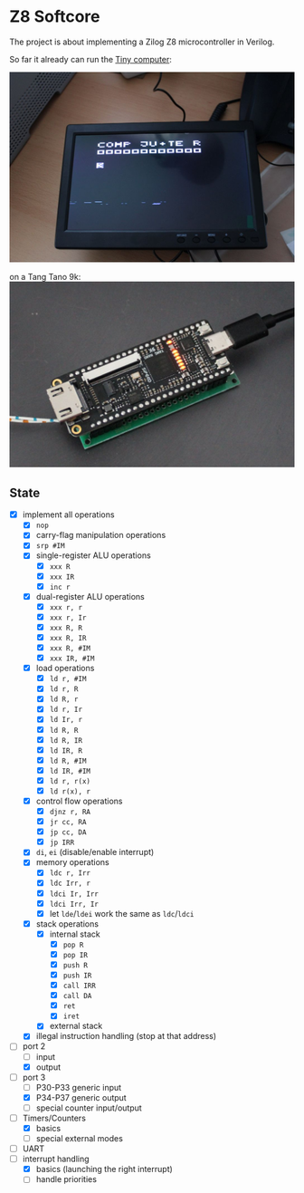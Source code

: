 # Z8 Softcore

The project is about implementing a Zilog Z8 microcontroller in Verilog.

So far it already can run the [Tiny computer](https://hc-ddr.hucki.net/wiki/doku.php/tiny):

![Video Output](images/IMG_2479s.jpg)

on a Tang Tano 9k:
![Tang Nano 9k](images/tang-nano-9k-ju+te.jpg)

## State

- [x] implement all operations
  - [x] `nop`
  - [x] carry-flag manipulation operations
  - [x] `srp #IM`
  - [x] single-register ALU operations
    - [x] `xxx R`
    - [x] `xxx IR`
    - [x] `inc r`
  - [x] dual-register ALU operations
    - [x] `xxx r, r`
    - [x] `xxx r, Ir`
    - [x] `xxx R, R`
    - [x] `xxx R, IR`
    - [x] `xxx R, #IM`
    - [x] `xxx IR, #IM`
  - [x] load operations
    - [x] `ld r, #IM`
    - [x] `ld r, R`
    - [x] `ld R, r`
    - [x] `ld r, Ir`
    - [x] `ld Ir, r`
    - [x] `ld R, R`
    - [x] `ld R, IR`
    - [x] `ld IR, R`
    - [x] `ld R, #IM`
    - [x] `ld IR, #IM`
    - [x] `ld r, r(x)`
    - [x] `ld r(x), r`
  - [x] control flow operations
    - [x] `djnz r, RA`
    - [x] `jr cc, RA`
    - [x] `jp cc, DA`
    - [x] `jp IRR`
  - [x] `di`, `ei` (disable/enable interrupt)
  - [x] memory operations
    - [x] `ldc r, Irr`
    - [x] `ldc Irr, r`
    - [x] `ldci Ir, Irr`
    - [x] `ldci Irr, Ir`
    - [x] let `lde`/`ldei` work the same as `ldc`/`ldci`
  - [x] stack operations
    - [x] internal stack
      - [x] `pop R`
      - [x] `pop IR`
      - [x] `push R`
      - [x] `push IR`
      - [x] `call IRR`
      - [x] `call DA`
      - [x] `ret`
      - [x] `iret`
    - [x] external stack
  - [x] illegal instruction handling (stop at that address)
- [ ] port 2
  - [ ] input
  - [x] output
- [ ] port 3
  - [ ] P30-P33 generic input
  - [x] P34-P37 generic output
  - [ ] special counter input/output
- [ ] Timers/Counters
  - [x] basics
  - [ ] special external modes
- [ ] UART
- [ ] interrupt handling
  - [x] basics (launching the right interrupt)
  - [ ] handle priorities
